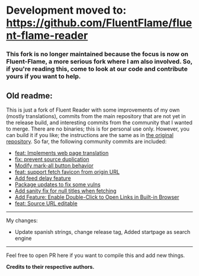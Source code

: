# Development moved to: https://github.com/FluentFlame/fluent-flame-reader

### This fork is no longer maintained because the focus is now on Fluent-Flame, a more serious fork where I am also involved. So, if you're reading this, come to look at our code and contribute yours if you want to help.

## Old readme:

This is just a fork of Fluent Reader with some improvements of my own (mostly translations), commits from the main repository that are not yet in the release build, and interesting commits from the community that I wanted to merge. There are no binaries; this is for personal use only. However, you can build it if you like; the instructions are the same as in [the original repository](https://github.com/yang991178/fluent-reader?tab=readme-ov-file#build-from-source). So far, the following community commits are included:

- [feat: Implements web page translation](https://github.com/RichardSouzza/fluent-reader/commit/4fa295731870a5ef7ac2a45baee1b98b96f1a3a6)
- [fix: prevent source duplication](https://github.com/yang991178/fluent-reader/pull/557)
- [Modify mark-all button behavior](https://github.com/yang991178/fluent-reader/pull/722)
- [feat: support fetch favicon from origin URL](https://github.com/yang991178/fluent-reader/pull/624)
- [Add feed delay feature](https://github.com/yang991178/fluent-reader/pull/725)
- [Package updates to fix some vulns](https://github.com/yang991178/fluent-reader/pull/733)
- [Add sanity fix for null titles when fetching](https://github.com/yang991178/fluent-reader/pull/655)
- [Add Feature: Enable Double-Click to Open Links in Built-in Browser](https://github.com/yang991178/fluent-reader/pull/619)
- [feat: Source URL editable](https://github.com/Tjerbor/fluent-reader/commit/502a807f76e1d2d4d1f68014b7a233f6c0c193da)

---

My changes:

- Update spanish strings, change release tag, Added startpage as search engine

---

Feel free to open PR here if you want to compile this and add new things.

**Credits to their respective authors.**
